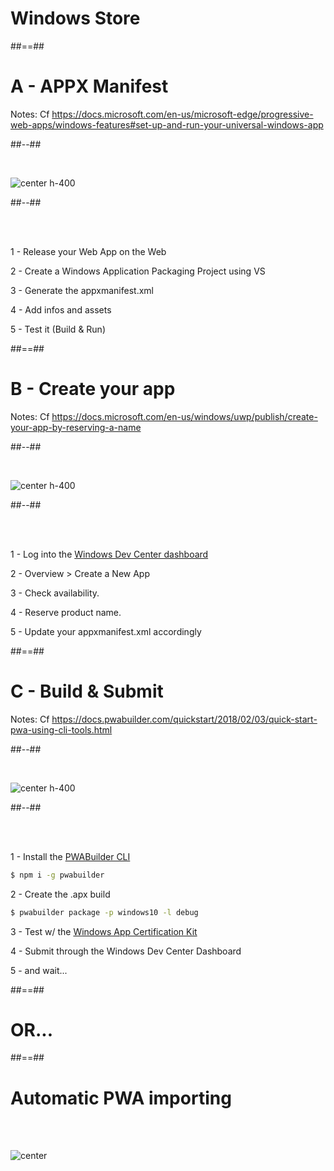 <!-- .slide: class="transition bg-blue" -->

# Windows Store

##==##

<!-- .slide: class="two-column-layout" -->

# A - APPX Manifest

Notes:
Cf https://docs.microsoft.com/en-us/microsoft-edge/progressive-web-apps/windows-features#set-up-and-run-your-universal-windows-app

##--##

<br>

![center h-400](./assets/images/visual-studio-logo.png)

##--##

<br><br>

1 - Release your Web App on the Web

2 - Create a Windows Application Packaging Project using VS

3 - Generate the appxmanifest.xml

4 - Add infos and assets

5 - Test it (Build & Run)

##==##

<!-- .slide: class="two-column-layout" -->

# B - Create your app

Notes:
Cf https://docs.microsoft.com/en-us/windows/uwp/publish/create-your-app-by-reserving-a-name

##--##

<br>

![center h-400](./assets/images/windows-dev-center.jpg)

##--##

<br><br>

1 - Log into the [Windows Dev Center dashboard](https://developer.microsoft.com/en-us/dashboard/windows/overview)

2 - Overview > Create a New App

3 - Check availability.

4 - Reserve product name.

5 - Update your appxmanifest.xml accordingly

##==##

<!-- .slide: class="two-column-layout" -->

# C - Build & Submit

Notes:
Cf https://docs.pwabuilder.com/quickstart/2018/02/03/quick-start-pwa-using-cli-tools.html

##--##

<br>

![center h-400](./assets/images/pwabuilder-logo.png)

##--##

<br><br>

1 - Install the [PWABuilder CLI](https://www.npmjs.com/package/pwabuilder)

```bash
$ npm i -g pwabuilder
```

2 - Create the .apx build

```bash
$ pwabuilder package -p windows10 -l debug
```

3 - Test w/ the [Windows App Certification Kit](https://developer.microsoft.com/en-us/windows/develop/app-certification-kit)

4 - Submit through the Windows Dev Center Dashboard

5 - and wait...

##==##

# OR...

##==##

<!-- .slide: class="flex-row" -->

# Automatic PWA importing

<br><br>

![center](./assets/images/bing-logo.png)
